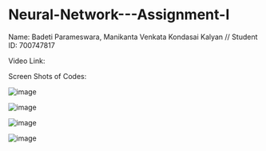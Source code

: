 # Neural-Network---Assignment-I

Name: Badeti Parameswara, Manikanta Venkata Kondasai Kalyan // Student ID: 700747817

Video Link: 

Screen Shots of Codes: 

![image](https://github.com/Kalyansai6/Neural-Network---Assignment-I/assets/123040832/85492e7e-1999-44d7-9d9d-136f59d24479)

![image](https://github.com/Kalyansai6/Neural-Network---Assignment-I/assets/123040832/0cc95875-73ff-496a-a7cd-e646ba4abb70)

![image](https://github.com/Kalyansai6/Neural-Network---Assignment-I/assets/123040832/d16d7b19-b28e-4c39-b91b-8527e1a32c54)

![image](https://github.com/Kalyansai6/Neural-Network---Assignment-I/assets/123040832/b39e21bd-252f-4003-9a57-c7657bacba5c)

